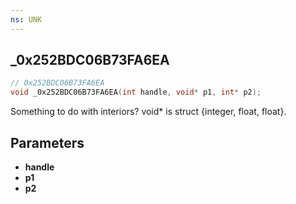```yaml
---
ns: UNK
---
```

## _0x252BDC06B73FA6EA

```c
// 0x252BDC06B73FA6EA
void _0x252BDC06B73FA6EA(int handle, void* p1, int* p2);
```

Something to do with interiors? void* is struct {integer, float, float}.

## Parameters
* **handle**
* **p1**
* **p2**

